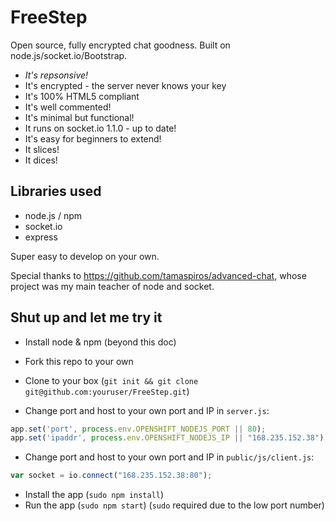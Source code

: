 # FreeStep

Open source, fully encrypted chat goodness. Built on node.js/socket.io/Bootstrap.


* _It's repsonsive!_
* It's encrypted - the server never knows your key
* It's 100% HTML5 compliant
* It's well commented!
* It's minimal but functional!
* It runs on socket.io 1.1.0 - up to date!
* It's easy for beginners to extend!
* It slices!
* It dices!

## Libraries used
<ul>
  <li>node.js / npm</li>
  <li>socket.io</li>
  <li>express</li>
</ul>

Super easy to develop on your own.

Special thanks to https://github.com/tamaspiros/advanced-chat, whose project was my main teacher of node and socket.

## Shut up and let me try it

* Install node & npm (beyond this doc)
* Fork this repo to your own
* Clone to your box (`git init && git clone git@github.com:youruser/FreeStep.git`)

* Change port and host to your own port and IP in `server.js`:
```js
app.set('port', process.env.OPENSHIFT_NODEJS_PORT || 80);
app.set('ipaddr', process.env.OPENSHIFT_NODEJS_IP || "168.235.152.38");
```
* Change port and host to your own port and IP in `public/js/client.js`:
```js
var socket = io.connect("168.235.152.38:80");
```
* Install the app (`sudo npm install`)
* Run the app (`sudo npm start`) (`sudo` required due to the low port number)
